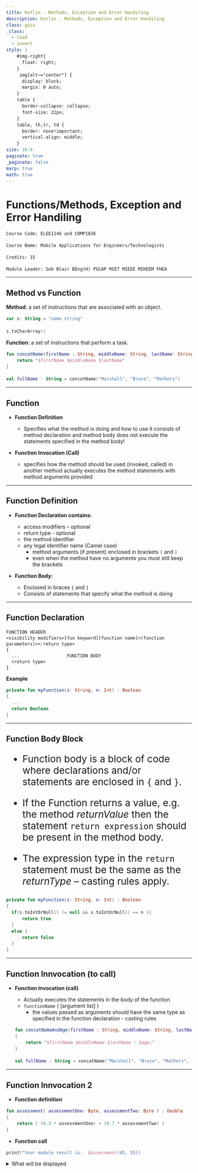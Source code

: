 ```yaml
---
title: Kotlin - Methods, Exception and Error Handiling
description: Kotlin - Methods, Exception and Error Handiling
class: gaia
_class:
  - lead
  - invert
style: |
    #img-right{
      float: right;
    }
     img[alt~="center"] {
      display: block;
      margin: 0 auto;
    }
    table {
      border-collapse: collapse;
      font-size: 22px;
    }
    table, th,tr, td {
      border: none!important;
      vertical-align: middle;
    }
size: 16:9
paginate: true
_paginate: false
marp: true
math: true
---
```


# Functions/Methods, Exception and Error Handiling

    Course Code: ELEE1146 and COMP1836

    Course Name: Mobile Applications for Engineers/Technologists

    Credits: 15

    Module Leader: Seb Blair BEng(H) PGCAP MIET MIEEE MIHEEM FHEA

---

## Method vs Function

**Method**: a set of instructions that are associated with an object.
```kt
var s: String = "some string"

s.toCharArray() 
```

**Function**: a set of instructions that perform a task.
```kt
fun concatName(firstName : String, middleName: String, lastName: String) : String {
    return "$firstName $middleName $lastName"
}

val fullName : String = concatName("Marshall", "Bruce", "Mathers")
```
---

## Function

- **Function Definition** 
  - Specifies what the method is doing and how to use it consists of method declaration and method body does not execute the statements specified in the method body!
  
-  **Function Invocation (Call)**
   -  specifies how the method should be used (invoked, called) in another method
actually executes the method statements with method arguments provided

---

## Function Definition

- **Function Declaration contains:**
  - access modifiers – optional
  - return type - optional
  - the method identifier 
  - any legal identifier name (Camel case)
    - method arguments (if present) enclosed in brackets  `(` and `)`
    - even when the method have no arguments you must still keep the brackets

- **Function Body:**
  - Enclosed in braces `{` and `}`
  - Consists of statements that specify what the method is doing

---


## Function Declaration

```
FUNCTION HEADER
<visibility modifiers>[fun keyword][function name]<(function parameters)><:return type>
{
  ...                  FUNCTION BODY
  <return type>
}
```

**Example**

```kt
private fun myFunction(s: String, n: Int) : Boolean
{
  ...
  return Boolean
}
```

---

## Function Body Block

<div style="font-size: 26px">

- Function body is a block of code where declarations and/or statements are enclosed in 
`{` and `}`.

- If the Function returns a value, e.g. the method *returnValue* then the statement `return expression` should be present in the method body.
  
- The expression type in the `return` statement must be the same as the *returnType* – casting rules apply.

</div >

```kt
private fun myFunction(s: String, n: Int) : Boolean
{
  if(s.toIntOrNull() != null && s.toIntOrNull() == n ){
      return true
  }
  else {
      return false
  }
}
```
---

## Function Innvocation (to call)

- **Function invocation (call)**
  - Actually executes the statements in the body of the function
  - `functionName` ( [argument list] )
    - the values passed as arguments should have the same type as specified in the function declaration - casting rules 

  ```kt
  fun concatNameAndAge(firstName : String, middleName: String, lastName: String, age: Int) : String 
  {
      return "$firstName $middleName $lastName : $age:"
  }

  val fullName : String = concatName("Marshall", "Bruce", "Mathers", (25.0).toInt)
  ```
---


## Function Innvocation 2

- **Function definition**
```kt
fun assessment( assessmentOne: Byte, assessmentTwo: Byte ) : Double
{
    return ( (0.3 * assessmentOne) + (0.7 * assessmentTwo) )
}
``` 

- **Function call**
 
```kt
print("Your module result is:  $assessment(45, 55))
```
<details>
<summary>What will be displayed</summary>

`The result of the assessment of the course is: 52.0`

</summary>

---


## Function Innovation 3

- **Function Definition**
  ```kt
  internal private fun printResult( s1 : String, i1 : Int, s2 : String, i2: Int )
  {
      println( "$s1 : $i1, $s2 : $i2");
  }
  ``` 

  <!--
  internal means that the declarations are visible inside the module only 
  -->

- **Function Call**

  ```kt
  printResult("First number", -25, "second number", 10);
  ```

  <details>
  <summary>What will be displayed</summary>

  `First number: -25, second number: 10`

  </summary>

---

## The `main()` function

- Every Kotlin application (Not Android) must contain a main method 

  ```kt
  fun main(args: Array<String>) {...}
  ```

- implicitly a `public` modifier which indicates that the `main` function can be called by any `object`. 

- `main()` is invoked when the the program it belongs to runs.
- `programName 1 2 3 4`
---
## How the `main()` function gets called?

- When the Kotlin interpreter executes an application it starts by calling the class `main` function

- The `main` method then calls all the other functions required to run your application

- The `main` method in the Kotlin language is similar to the main function in C, C++ and C# and many others.

---

## Exceptions

>"Computer says, no!"

- compilation errors & run-time errors
- *exception* - error in the program that occurs 
   during its execution and disrupts the normal
   flow of instructions. 
- *exception* is a shorthand for an exceptional event. 
- Examples: 
  - division by zero
  - trying to access an out-of-bounds array elements
  - trying to open a file that does not exists, etc. 

--- 

## Exception Handling

- Enable programs to catch and handle errors

- Used in situations when the system could recover from the malfunction causing the exception

- Exception handling is a recovery (from an error in the program) procedure 

- *Exception handler* is the code that executes when an exception has been detected.

---

## Exceptions in Kotlin 

- An exception  is represented by an object

- Various predefined classes for different exceptions that can occur during execution time

- Exceptions are *thrown* by a program, and may be caught and handled by another part of the program

- A program can be separated into a normal execution flow and an *exception execution flow*

---

## Kotlin Exception Handling 

1. A method detects an error.
 
2. The method *throws an exception*.

3. The exception is *caught* and *handled* by an exception handler. 

---

## Kotlin Exception Handling Example (1)

```kt
fun main(args: Array<String>) {
    val number1: Int; val number2: Int; val result: Int
    val firstNumber: String; val secondNumber: String
    firstNumber = JOptionPane.showInputDialog("Enter first integer")
    secondNumber = JOptionPane.showInputDialog("Enter second integer")
    number1 = firstNumber.toInt()
    number2 = secondNumber.toInt()
    result = number1 / number2
    JOptionPane.showMessageDialog(null, "The result is $result", "Result", JOptionPane.PLAIN_MESSAGE)
    System.exit(0)
}
```


---

## Kotlin Exception Handling Example (2)

```kt
fun main() {
    val number1: Int; val number2: Int; val result: Int
    val firstNumber: String; val secondNumber: String
    firstNumber = JOptionPane.showInputDialog("Enter first integer")
    secondNumber = JOptionPane.showInputDialog("Enter second integer")
    try {
        number1 = firstNumber.toInt()
        number2 = secondNumber.toInt()
        result = number1 / number2
        JOptionPane.showMessageDialog(
            null, "The result is $result",
            "Result", JOptionPane.PLAIN_MESSAGE
        )
    } catch (nfe: NumberFormatException) {
        JOptionPane.showMessageDialog(
            null,
            "You must enter two integers!", "Invalid Number Format", JOptionPane.ERROR_MESSAGE
        )
    } catch (ae: ArithmeticException) {
        JOptionPane.showMessageDialog(
            null,
            "Second number should not be zero!", "Division by zero",
            JOptionPane.ERROR_MESSAGE
        )
    }
    System.exit(0)
}
```

--- 

## Kotlin Exception Handling 

- *try block* - encloses the code that may generate an exception

- *catch blocks* - specify the type of exception it can catch and contains an exception handler, which contain code to process an exception

- *finally block* - provides code that always executes regardless of whether or not an exception occurs

- *throws clause* - throws the exception and lets the code run, sometimes with unexpected consequences.

---

![bg h:500 horizontal](../../figures/Error_Handling_1.svg)

![bg h:400 horizontal](../../figures/Error_Handling_2.svg)

---

## Try/catch blocks

```kt
try  {
     // code that might generate exceptions
}
catch ( ex1 : Exception )  {
	// handle exceptions of type Exception1
}
catch ( ex2 : Exception )  {
	// handle exceptions of type Exception1
}
catch ( ex3 : Exception )  {
	// handle exceptions of type Exception1
}…
finally { /*Optional*/

}
```

---
## Example Exceptions

- `IOException` - thrown when: 
  - not sufficient disk space to create a file 
  - a read-only file is opened for writing
  - an not existent file is opened for reading

- `NumberFormatException`
  - entering a non-numeric value for a numeric variable

- `ArithmeticException`
    - division by zero